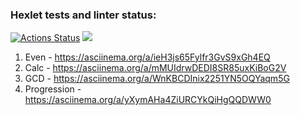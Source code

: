 ### Hexlet tests and linter status:
[![Actions Status](https://github.com/DanielNuud/java-project-61/workflows/hexlet-check/badge.svg)](https://github.com/DanielNuud/java-project-61/actions)
<a href="https://codeclimate.com/github/DanielNuud/java-project-61/maintainability"><img src="https://api.codeclimate.com/v1/badges/3034510f484a840fa7b8/maintainability" /></a>

1) Even -  https://asciinema.org/a/ieH3js65Fylfr3GvS9xGh4EQ
2) Calc -  https://asciinema.org/a/mMUIdrwDEDI8SR85uxKiBoG2V
3) GCD  -  https://asciinema.org/a/WnKBCDInix2251YN5OQYaqm5G
4) Progression - https://asciinema.org/a/yXymAHa4ZiURCYkQiHgQQDWW0
